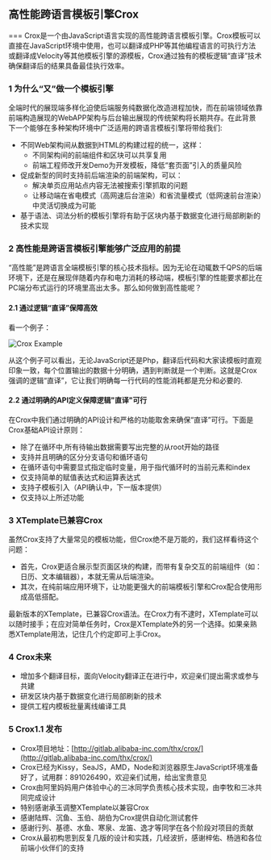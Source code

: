 ## 高性能跨语言模板引擎Crox
===
Crox是一个由JavaScript语言实现的高性能跨语言模板引擎。Crox模板可以直接在JavaScript环境中使用，也可以翻译成PHP等其他编程语言的可执行方法或翻译成Velocity等其他模板引擎的源模板，Crox通过独有的模板逻辑“直译”技术确保翻译后的结果具备最佳执行效率。
	
### 1 为什么“又”做一个模板引擎
全端时代的展现端多样化迫使后端服务纯数据化改造进程加快，而在前端领域依靠前端构造展现的WebAPP架构与后台输出展现的传统架构将长期共存。在此背景下一个能够在多种架构环境中广泛适用的跨语言模板引擎将带给我们:

* 不同Web架构间从数据到HTML的构建过程的统一，这样：
  * 不同架构间的前端组件和区块可以共享复用
  * 前端工程师改开发Demo为开发模板，降低“套页面”引入的质量风险
* 促成新型的同时支持前后端渲染的前端架构，可以：
  * 解决单页应用站点内容无法被搜索引擎抓取的问题
  * 让移动端在省电模式（高网速后台渲染）和省流量模式（低网速前台渲染）中灵活切换成为可能
* 基于语法、词法分析的模板引擎将有助于区块内基于数据变化进行局部刷新的技术实现

### 2 高性能是跨语言模板引擎能够广泛应用的前提
“高性能”是跨语言全端模板引擎的核心技术指标。因为无论在动辄数千QPS的后端环境下，还是在展现伴随着内存和电力消耗的移动端，模板引擎的性能要求都比在PC端分布式运行的环境里高出太多。那么如何做到高性能呢？

#### 2.1 通过逻辑“直译”保障高效
看一个例子：

![Crox Example](http://strip.taobaocdn.com/tfscom/T1anY3Fc8cXXb1upjX.jpg)

从这个例子可以看出，无论JavaScript还是Php，翻译后代码和大家读模板时直观印象一致，每个位置输出的数据十分明确，遇到判断就是一个判断。这就是Crox强调的逻辑“直译”，它让我们明确每一行代码的性能消耗都是充分和必要的.

#### 2.2 通过明确的API定义保障逻辑"直译"可行
在Crox中我们通过明确的API设计和严格的功能取舍来确保“直译”可行。下面是Crox基础API设计原则：

* 除了在循环中,所有待输出数据需要写出完整的从root开始的路径
* 支持并且明确的区分分支语句和循环语句
* 在循环语句中需要显式指定临时变量，用于指代循环时的当前元素和index
* 仅支持简单的赋值表达式和运算表达式
* 支持子模板引入（API确认中，下一版本提供）
* 仅支持以上所述功能

### 3 XTemplate已兼容Crox
虽然Crox支持了大量常见的模板功能，但Crox绝不是万能的，我们这样看待这个问题：

* 首先，Crox更适合展示型页面区块的构建，而带有复杂交互的前端组件（如：日历、文本编辑器），本就无需从后端渲染。
* 其次，在纯前端应用环境下，让功能更强大的前端模板引擎和Crox配合使用形成高低搭配。

最新版本的XTemplate，已兼容Crox语法。在Crox力有不逮时，XTemplate可以以随时接手；在应对简单任务时，Crox是XTemplate外的另一个选择。如果亲熟悉XTemplate用法，记住几个约定即可上手Crox。

### 4 Crox未来
* 增加多个翻译目标，面向Velocity翻译正在进行中，欢迎亲们提出需求或参与共建
* 研发区块内基于数据变化进行局部刷新的技术
* 提供工程内模板批量离线编译工具

### 5 Crox1.1 发布
* Crox项目地址：[http://gitlab.alibaba-inc.com/thx/crox/](http://gitlab.alibaba-inc.com/thx/crox/)
* Crox已经为Kissy，SeaJS，AMD，Node和浏览器原生JavaScript环境准备好了，试用群：891026490，欢迎亲们试用，给出宝贵意见
* Crox由阿里妈妈用户体验中心的三冰同学负责核心技术实现，由李牧和三冰共同完成设计
* 特别感谢承玉调整XTemplate以兼容Crox
* 感谢陆辉、沉鱼、玉伯、胡伯为Crox提供自动化测试套件
* 感谢行列、基德、水鱼、寒泉、龙笛、逸才等同学在各个阶段对项目的贡献
* Crox从最初构思到反复几版的设计和实践，几经波折，感谢梓佑、杨逍和各位前端小伙伴们的支持